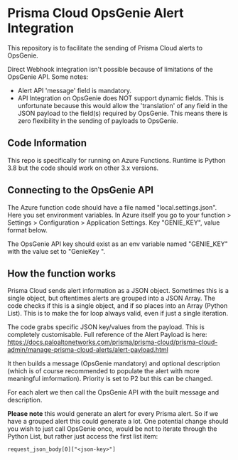 # Prisma Cloud OpsGenie Alert Integration

This repository is to facilitate the sending of Prisma Cloud alerts to OpsGenie.

Direct Webhook integration isn't possible because of limitations of the OpsGenie API. Some notes:
* Alert API 'message' field is mandatory.
* API Integration on OpsGenie does NOT support dynamic fields. This is unfortunate because this would allow the 'translation' of any field in the JSON payload to the field(s) required by OpsGenie. This means there is zero flexibility in the sending of payloads to OpsGenie.

## Code Information

This repo is specifically for running on Azure Functions. Runtime is Python 3.8 but the code should work on other 3.x versions.

## Connecting to the OpsGenie API

The Azure function code should have a file named "local.settings.json". Here you set environment variables. In Azure itself you go to your function > Settings > Configuration > Application Settings. Key "GENIE_KEY", value format below.

The OpsGenie API key should exist as an env variable named "GENIE_KEY" with the value set to "GenieKey <your-api-key>".

## How the function works

Prisma Cloud sends alert information as a JSON object. Sometimes this is a single object, but oftentimes alerts are grouped into a JSON Array. The code checks if this is a single object, and if so places into an Array (Python List). This is to make the for loop always valid, even if just a single iteration.

The code grabs specific JSON key/values from the payload. This is completely customisable. Full reference of the Alert Payload is here: https://docs.paloaltonetworks.com/prisma/prisma-cloud/prisma-cloud-admin/manage-prisma-cloud-alerts/alert-payload.html

It then builds a message (OpsGenie mandatory) and optional description (which is of course recommended to populate the alert with more meaningful imformation). Priority is set to P2 but this can be changed.

For each alert we then call the OpsGenie API with the built message and description. 

**Please note** this would generate an alert for every Prisma alert. So if we have a grouped alert this could generate a lot. One potential change should you wish to just call OpsGenie once, would be not to iterate through the Python List, but rather just access the first list item:

    request_json_body[0]["<json-key>"]